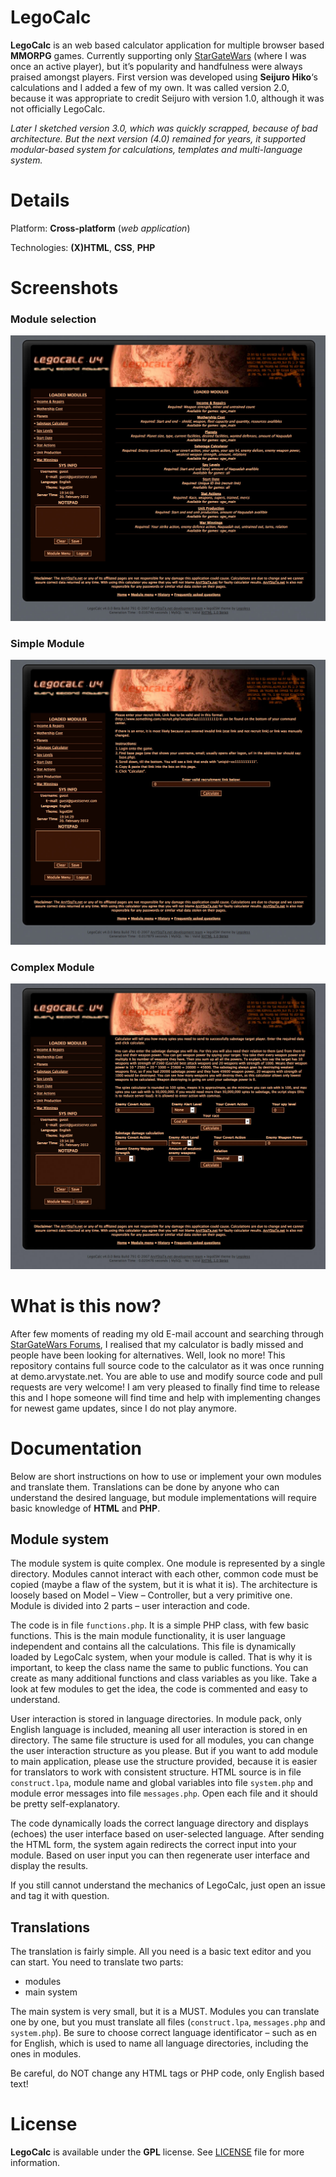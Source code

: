 # LegoCalc

**LegoCalc** is an web based calculator application for multiple browser based **MMORPG** games. Currently supporting only [StarGateWars](http://www.stargatewars.com/) (where I was once an active player), but it’s popularity and handfulness were always praised amongst players. First version was developed using **Seijuro Hiko**‘s calculations and I added a few of my own. It was called version 2.0, because it was appropriate to credit Seijuro with version 1.0, although it was not officially LegoCalc.

*Later I sketched version 3.0, which was quickly scrapped, because of bad architecture. But the next version (4.0) remained for years, it supported modular-based system for calculations, templates and multi-language system.*

# Details
Platform: **Cross-platform** (*web application*)

Technologies: **(X)HTML**, **CSS**, **PHP**

# Screenshots

### Module selection

![LegoCalc](https://raw.githubusercontent.com/arvystate/LegoCalc/master/Resources/legocalc_1.jpg)

### Simple Module

![LegoCalc Simple Module](https://raw.githubusercontent.com/arvystate/LegoCalc/master/Resources/legocalc_2.jpg)

### Complex Module

![LegoCalc Complex Module](https://raw.githubusercontent.com/arvystate/LegoCalc/master/Resources/legocalc_3.jpg)

# What is this now?

After few moments of reading my old E-mail account and searching through [StarGateWars Forums](http://stargatewars.herebegames.com/), I realised that my calculator is badly missed and people have been looking for alternatives. Well, look no more! This repository contains full source code to the calculator as it was once running at demo.arvystate.net. You are able to use and modify source code and pull requests are very welcome! I am very pleased to finally find time to release this and I hope someone will find time and help with implementing changes for newest game updates, since I do not play anymore.

# Documentation

Below are short instructions on how to use or implement your own modules and translate them. Translations can be done by anyone who can understand the desired language, but module implementations will require basic knowledge of **HTML** and **PHP**.

## Module system

The module system is quite complex. One module is represented by a single directory. Modules cannot interact with each other, common code must be copied (maybe a flaw of the system, but it is what it is). The architecture is loosely based on Model – View – Controller, but a very primitive one. Module is divided into 2 parts – user interaction and code.

The code is in file `functions.php`. It is a simple PHP class, with few basic functions. This is the main module functionality, it is user language independent and contains all the calculations. This file is dynamically loaded by LegoCalc system, when your module is called. That is why it is important, to keep the class name the same to public functions. You can create as many additional functions and class variables as you like. Take a look at few modules to get the idea, the code is commented and easy to understand.

User interaction is stored in language directories. In module pack, only English language is included, meaning all user interaction is stored in en directory. The same file structure is used for all modules, you can change the user interaction structure as you please. But if you want to add module to main application, please use the structure provided, because it is easier for translators to work with consistent structure. HTML source is in file `construct.lpa`, module name and global variables into file `system.php` and module error messages into file `messages.php`. Open each file and it should be pretty self-explanatory.

The code dynamically loads the correct language directory and displays (echoes) the user interface based on user-selected language. After sending the HTML form, the system again redirects the correct input into your module. Based on user input you can then regenerate user interface and display the results.

If you still cannot understand the mechanics of LegoCalc, just open an issue and tag it with question.

## Translations

The translation is fairly simple. All you need is a basic text editor and you can start. You need to translate two parts:
- modules
- main system

The main system is very small, but it is a MUST. Modules you can translate one by one, but you must translate all files (`construct.lpa`, `messages.php` and `system.php`). Be sure to choose correct language identificator – such as en for English, which is used to name all language directories, including the ones in modules.

Be careful, do NOT change any HTML tags or PHP code, only English based text!

# License

**LegoCalc** is available under the **GPL** license. See [LICENSE](https://github.com/arvystate/LegoCalc/blob/master/LICENSE) file for more information.
